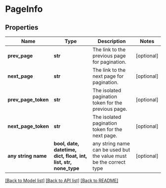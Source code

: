# PageInfo


## Properties
Name | Type | Description | Notes
------------ | ------------- | ------------- | -------------
**prev_page** | **str** | The link to the previous page for pagination. | [optional] 
**next_page** | **str** | The link to the next page for pagination. | [optional] 
**prev_page_token** | **str** | The isolated pagination token for the previous page. | [optional] 
**next_page_token** | **str** | The isolated pagination token for the next page. | [optional] 
**any string name** | **bool, date, datetime, dict, float, int, list, str, none_type** | any string name can be used but the value must be the correct type | [optional]

[[Back to Model list]](../README.md#documentation-for-models) [[Back to API list]](../README.md#documentation-for-api-endpoints) [[Back to README]](../README.md)


